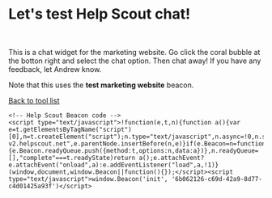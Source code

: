 <body>
    <h1>Let's test Help Scout chat!</h1>
    <br>
    <p>
      This is a chat widget for the marketing website. Go click the coral bubble at the botton right and select the chat option. Then chat away! If you have any feedback, let Andrew know.
    </p>
    <p>
        Note that this uses the <b>test marketing website</b> beacon.
    </p>
    <p>
        <a href="https://socialspacedev.github.io/chat-tools/index">Back to tool list</a>
    </p>
    
    <!-- Help Scout Beacon code -->        
    <script type="text/javascript">!function(e,t,n){function a(){var e=t.getElementsByTagName("script")[0],n=t.createElement("script");n.type="text/javascript",n.async=!0,n.src="https://beacon-v2.helpscout.net",e.parentNode.insertBefore(n,e)}if(e.Beacon=n=function(t,n,a){e.Beacon.readyQueue.push({method:t,options:n,data:a})},n.readyQueue=[],"complete"===t.readyState)return a();e.attachEvent?e.attachEvent("onload",a):e.addEventListener("load",a,!1)}(window,document,window.Beacon||function(){});</script><script type="text/javascript">window.Beacon('init', '6b062126-c69d-42a9-8d77-c4d01425a93f')</script>

</body>
